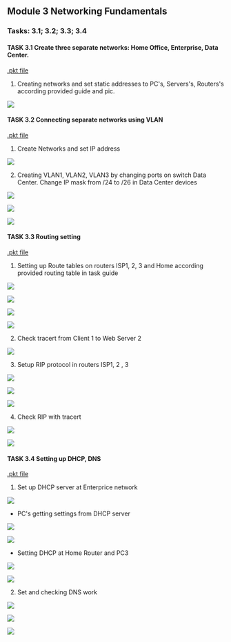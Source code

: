 ## Module 3 Networking Fundamentals
### Tasks: 3.1; 3.2; 3.3; 3.4

#### TASK 3.1 Create three separate networks: Home Office, Enterprise, Data Center.

[.pkt file](https://github.com/o4edik/DevOps_online_Kiev_2021Q4/blob/master/m3/task3.1/task3.1.pkt)

1. Creating networks and set static addresses to PC's, Servers's, Routers's according provided guide and pic.

![](https://github.com/o4edik/DevOps_online_Kiev_2021Q4/blob/master/m3/task3.1/311.png)

#### TASK 3.2 Connecting separate networks using VLAN

[.pkt file](https://github.com/o4edik/DevOps_online_Kiev_2021Q4/blob/master/m3/task3.2/task3.2.pkt)

1. Create Networks and set IP address

![](https://github.com/o4edik/DevOps_online_Kiev_2021Q4/blob/master/m3/task3.2/321.png)

2. Creating VLAN1, VLAN2, VLAN3 by changing ports on switch Data Center. Change IP mask from /24 to /26 in Data Center devices

![](https://github.com/o4edik/DevOps_online_Kiev_2021Q4/blob/master/m3/task3.2/32-7-1.png)

![](https://github.com/o4edik/DevOps_online_Kiev_2021Q4/blob/master/m3/task3.2/32-7-2.png)

![](https://github.com/o4edik/DevOps_online_Kiev_2021Q4/blob/master/m3/task3.2/32-7-3.png)


#### TASK 3.3  Routing setting

[.pkt file](https://github.com/o4edik/DevOps_online_Kiev_2021Q4/blob/master/m3/task3.3/task3.3.pkt)

1. Setting up Route tables on routers ISP1, 2, 3 and Home according provided routing table in task guide


![](https://github.com/o4edik/DevOps_online_Kiev_2021Q4/blob/master/m3/task3.3/ISP1%20routing.png)

![](https://github.com/o4edik/DevOps_online_Kiev_2021Q4/blob/master/m3/task3.3/ISP2%20routing.png)

![](https://github.com/o4edik/DevOps_online_Kiev_2021Q4/blob/master/m3/task3.3/ISP3%20routing.png)

![](https://github.com/o4edik/DevOps_online_Kiev_2021Q4/blob/master/m3/task3.3/home%20routing.png)

2. Check tracert from Client 1 to Web Server 2

![](https://github.com/o4edik/DevOps_online_Kiev_2021Q4/blob/master/m3/task3.3/tracert-rip.png)

3. Setup RIP protocol in routers ISP1, 2 , 3

![](https://github.com/o4edik/DevOps_online_Kiev_2021Q4/blob/master/m3/task3.3/rip-isp1.png)

![](https://github.com/o4edik/DevOps_online_Kiev_2021Q4/blob/master/m3/task3.3/rip-isp2.png)

![](https://github.com/o4edik/DevOps_online_Kiev_2021Q4/blob/master/m3/task3.3/rip-isp3.png)

4. Check RIP with tracert 

![](https://github.com/o4edik/DevOps_online_Kiev_2021Q4/blob/master/m3/task3.3/tracert.png)

![](https://github.com/o4edik/DevOps_online_Kiev_2021Q4/blob/master/m3/task3.3/tracert-rip2.png)


#### TASK 3.4 Setting up  DHCP, DNS

[.pkt file](https://github.com/o4edik/DevOps_online_Kiev_2021Q4/blob/master/m3/task3.4/task3.4.pkt)

1. Set up DHCP server at Enterprice network

![](https://github.com/o4edik/DevOps_online_Kiev_2021Q4/blob/master/m3/task3.4/dhcp-server.png)

 - PC's getting settings from DHCP server

 ![](https://github.com/o4edik/DevOps_online_Kiev_2021Q4/blob/master/m3/task3.4/dhcp-pc1.png)

 ![](https://github.com/o4edik/DevOps_online_Kiev_2021Q4/blob/master/m3/task3.4/dhcp-pc2.png)

  - Setting DHCP at Home Router and PC3

  ![](https://github.com/o4edik/DevOps_online_Kiev_2021Q4/blob/master/m3/task3.4/dhcp-homerouter.png)

  ![](https://github.com/o4edik/DevOps_online_Kiev_2021Q4/blob/master/m3/task3.4/dhcp-pc3.png)

  2. Set and checking DNS work

  ![](https://github.com/o4edik/DevOps_online_Kiev_2021Q4/blob/master/m3/task3.4/dns-ws1.png)

  ![](https://github.com/o4edik/DevOps_online_Kiev_2021Q4/blob/master/m3/task3.4/dns-ws2.png)

  ![](https://github.com/o4edik/DevOps_online_Kiev_2021Q4/blob/master/m3/task3.4/ping-dom1.png)